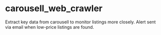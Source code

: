 # carousell_web_crawler

Extract key data from carousell to monitor listings more closely. Alert sent via email when low-price listings are found.
